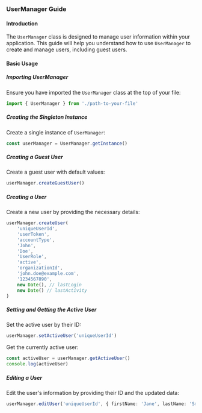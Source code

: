 ### UserManager Guide

#### Introduction

The `UserManager` class is designed to manage user information within your application. This guide will help you understand how to use `UserManager` to create and manage users, including guest users.

#### Basic Usage

##### Importing UserManager

Ensure you have imported the `UserManager` class at the top of your file:

```typescript
import { UserManager } from './path-to-your-file'
```

##### Creating the Singleton Instance

Create a single instance of `UserManager`:

```typescript
const userManager = UserManager.getInstance()
```

##### Creating a Guest User

Create a guest user with default values:

```typescript
userManager.createGuestUser()
```

##### Creating a User

Create a new user by providing the necessary details:

```typescript
userManager.createUser(
    'uniqueUserId',
    'userToken',
    'accountType',
    'John',
    'Doe',
    'UserRole',
    'active',
    'organizationId',
    'john.doe@example.com',
    '1234567890',
    new Date(), // lastLogin
    new Date() // lastActivity
)
```

##### Setting and Getting the Active User

Set the active user by their ID:

```typescript
userManager.setActiveUser('uniqueUserId')
```

Get the currently active user:

```typescript
const activeUser = userManager.getActiveUser()
console.log(activeUser)
```

##### Editing a User

Edit the user's information by providing their ID and the updated data:

```typescript
userManager.editUser('uniqueUserId', { firstName: 'Jane', lastName: 'Smith' })
```
